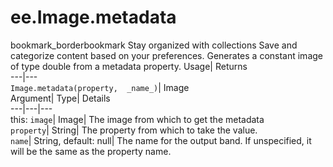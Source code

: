  
#  ee.Image.metadata 
bookmark_borderbookmark Stay organized with collections  Save and categorize content based on your preferences. 
Generates a constant image of type double from a metadata property. Usage| Returns  
---|---  
`Image.metadata(property,  _name_)`| Image  
Argument| Type| Details  
---|---|---  
this: `image`| Image| The image from which to get the metadata  
`property`| String| The property from which to take the value.  
`name`| String, default: null| The name for the output band. If unspecified, it will be the same as the property name.  
